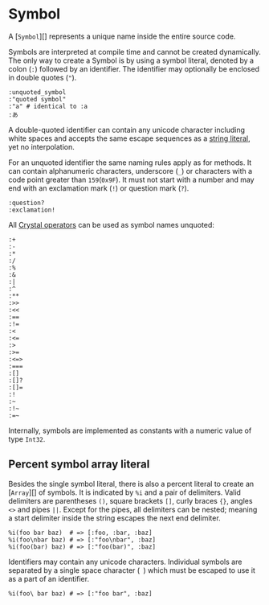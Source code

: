# Symbol

A [`Symbol`][] represents a unique name inside the entire source code.

Symbols are interpreted at compile time and cannot be created dynamically. The only way to create a Symbol is by using a symbol literal, denoted by a colon (`:`) followed by an identifier. The identifier may optionally be enclosed in double quotes (`"`).

```crystal
:unquoted_symbol
:"quoted symbol"
:"a" # identical to :a
:あ
```

A double-quoted identifier can contain any unicode character including white spaces and accepts the same escape sequences as a [string literal](./string.md), yet no interpolation.

For an unquoted identifier the same naming rules apply as for methods. It can contain alphanumeric characters, underscore (`_`) or characters with a code point greater than `159`(`0x9F`). It must not start with a number and may end with an exclamation mark (`!`) or question mark (`?`).

```crystal
:question?
:exclamation!
```

All [Crystal operators](../operators.md) can be used as symbol names unquoted:

```crystal
:+
:-
:*
:/
:%
:&
:|
:^
:**
:>>
:<<
:==
:!=
:<
:<=
:>
:>=
:<=>
:===
:[]
:[]?
:[]=
:!
:~
:!~
:=~
```

Internally, symbols are implemented as constants with a numeric value of type `Int32`.

## Percent symbol array literal

Besides the single symbol literal, there is also a percent literal to create an [`Array`][] of symbols. It is indicated by `%i` and a pair of delimiters. Valid delimiters are parentheses `()`, square brackets `[]`, curly braces `{}`, angles `<>` and pipes `||`. Except for the pipes, all delimiters can be nested; meaning a start delimiter inside the string escapes the next end delimiter.

```crystal
%i(foo bar baz)  # => [:foo, :bar, :baz]
%i(foo\nbar baz) # => [:"foo\nbar", :baz]
%i(foo(bar) baz) # => [:"foo(bar)", :baz]
```

Identifiers may contain any unicode characters. Individual symbols are separated by a single space character (` `) which must be escaped to use it as a part of an identifier.

```crystal
%i(foo\ bar baz) # => [:"foo bar", :baz]
```
